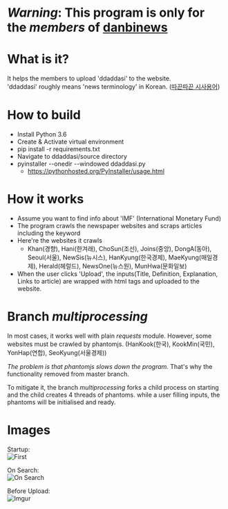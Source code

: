 # *Warning*: This program is only for the *members* of [danbinews](http://www.danbinews.com/)

# What is it?
It helps the members to upload 'ddaddasi' to the website.  
'ddaddasi' roughly means 'news terminology' in Korean. ([따끈따끈 시사용어](http://www.danbinews.com/news/articleList.html?sc_section_code=S1N10))

# How to build
- Install Python 3.6
- Create & Activate virtual environment
- pip install -r requirements.txt
- Navigate to ddaddasi/source directory
- pyinstaller --onedir --windowed ddaddasi.py
  - https://pythonhosted.org/PyInstaller/usage.html

# How it works
- Assume you want to find info about 'IMF' (International Monetary Fund)
- The program crawls the newspaper websites and scraps articles including the keyword
- Here're the websites it crawls
  - Khan(경향), Hani(한겨래), ChoSun(조선), Joins(중앙), DongA(동아), Seoul(서울), NewSis(뉴시스), HanKyung(한국경제), 
  MaeKyung(매일경제), Herald(헤럴드), NewsOne(뉴스원), MunHwa(문화일보)
- When the user clicks 'Upload', the inputs(Title, Definition, Explanation, Links to article) are wrapped with html tags and uploaded to the website.

# Branch *multiprocessing*
In most cases, it works well with plain *requests* module. However, some websites must be crawled by phantomjs.
(HanKook(한국), KookMin(국민), YonHap(연합), SeoKyung(서울경제))
  
*The problem is that phantomjs slows down the program.* That's why the functionality removed from master branch.

To mitigate it, the branch *multiprocessing* forks a child process on starting
and the child creates 4 threads of phantoms.
while a user filling inputs, the phantoms will be initialised and ready. 

# Images
Startup:  
![First](https://i.imgur.com/ivrtL1H.png)

On Search:  
![On Search](https://i.imgur.com/zWHI41x.png)

Before Upload:  
![Imgur](https://i.imgur.com/J9iyyQX.png)

